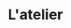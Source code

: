 ---
type: atelier
slug: atelier
title: L'atelier
team_members:
- name : Julien
  fonction : Administrateur
  img: "/v1750254178/3K6A9814.jpg"
  img_bis: "/v1750254175/3K6A9816.jpg"
- name: Alexandre
  img: "/v1646915549/IMG_4882_Ret_bcy0iq.jpg"
- name: Benjamin
  img: "/v1646915549/IMG_4876_Ret_r0qrgc.jpg"
- name: Jérôme
  img: "/v1646915549/IMG_4877_Ret_a46r5f.jpg"
- name: Léo
  img: "/v1646915548/IMG_4875_Ret_pz8wyc.jpg"
---